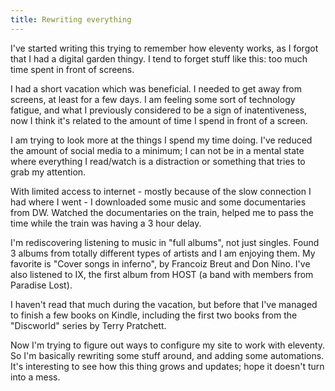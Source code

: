 ```yaml
---
title: Rewriting everything
---
```


I've started writing this trying to remember how eleventy works, as I forgot that I had a digital garden thingy. I tend to forget stuff like this: too much time spent in front of screens. 

I had a short vacation which was beneficial. I needed to get away from screens, at least for a few days. I am feeling some sort of technology fatigue, and what I previously considered to be a sign of inatentiveness, now I think it's related to the amount of time I spend in front of a screen.

I am trying to look more at the things I spend my time doing. I've reduced the amount of social media to a minimum; I can not be in a mental state where everything I read/watch is a distraction or something that tries to grab my attention. 

With limited access to internet - mostly because of the slow connection I had where I went - I downloaded some music and some documentaries from DW. Watched the documentaries on the train, helped me to pass the time while the train was having a 3 hour delay.

I'm rediscovering listening to music in "full albums", not just singles. Found 3 albums from totally different types of artists and I am enjoying them. My favorite is "Cover songs in inferno", by Francoiz Breut and Don Nino. I've also listened to IX, the first album from HOST (a band with members from Paradise Lost).

I haven't read that much during the vacation, but before that I've managed to finish a few books on Kindle, including the first two books from the "Discworld" series by Terry Pratchett.

Now I'm trying to figure out ways to configure my site to work with eleventy. So I'm basically rewriting some stuff around, and adding some automations. It's interesting to see how this thing grows and updates; hope it doesn't turn into a mess.
